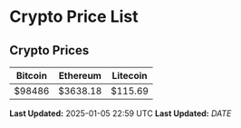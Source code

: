 # Crypto Price List

## Crypto Prices
| Bitcoin | Ethereum | Litecoin |
| ------- | -------- | -------- |
| $98486 | $3638.18 | $115.69 |
**Last Updated:** 2025-01-05 22:59 UTC
**Last Updated:** $DATE$
